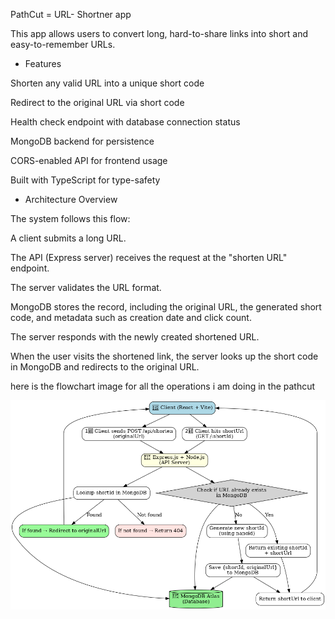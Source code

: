 PathCut = URL- Shortner app

This app allows users to convert long, hard-to-share links into short and easy-to-remember URLs.

- Features

Shorten any valid URL into a unique short code

Redirect to the original URL via short code

Health check endpoint with database connection status

MongoDB backend for persistence

CORS-enabled API for frontend usage

Built with TypeScript for type-safety

- Architecture Overview

The system follows this flow:

A client submits a long URL.

The API (Express server) receives the request at the "shorten URL" endpoint.

The server validates the URL format.

MongoDB stores the record, including the original URL, the generated short code, and metadata such as creation date and click count.

The server responds with the newly created shortened URL.

When the user visits the shortened link, the server looks up the short code in MongoDB and redirects to the original URL.

here is the flowchart image for all the operations i am doing in the pathcut

![alt text](url_shortener_mongodb_flowchart.png)
